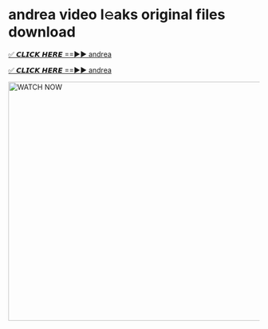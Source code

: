 # andrea video l𝚎aks original files download

<p><a href="https://mediafirer.com/andrea&ref=titik" rel="nofollow">✅ 𝘾𝙇𝙄𝘾𝙆 𝙃𝙀𝙍𝙀 ==►► andrea</a></p>

<p><a href="https://mediafirer.com/andrea&ref=titik" rel="nofollow">✅ 𝘾𝙇𝙄𝘾𝙆 𝙃𝙀𝙍𝙀 ==►► andrea</a></p>

<p><a rel="nofollow" title="WATCH NOW" href="https://mediafirer.com/andrea&ref=titik"><img border="andrea" height="480" width="854" title="WATCH NOW" alt="WATCH NOW" src="https://i.imgur.com/WiGg2rx.gif"></a></p>